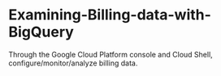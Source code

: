 # Examining-Billing-data-with-BigQuery
Through the Google Cloud Platform console and Cloud Shell, configure/monitor/analyze billing data.
